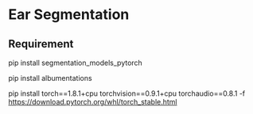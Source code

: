 # Ear Segmentation


## Requirement

pip install segmentation_models_pytorch

pip install albumentations

pip install torch==1.8.1+cpu torchvision==0.9.1+cpu torchaudio==0.8.1 -f https://download.pytorch.org/whl/torch_stable.html
